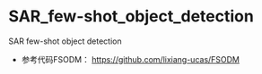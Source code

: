 # SAR_few-shot_object_detection
SAR few-shot object detection
- 参考代码FSODM： https://github.com/lixiang-ucas/FSODM
